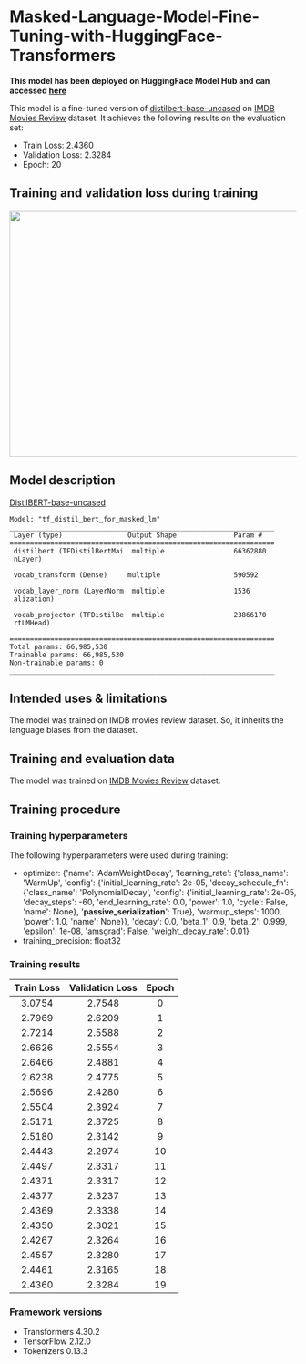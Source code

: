 # Masked-Language-Model-Fine-Tuning-with-HuggingFace-Transformers

**This model has been deployed on HuggingFace Model Hub and can accessed [here](https://huggingface.co/MUmairAB/bert-based-MaskedLM)**

This model is a fine-tuned version of [distilbert-base-uncased](https://huggingface.co/distilbert-base-uncased) on [IMDB Movies Review](https://huggingface.co/datasets/imdb) dataset.
It achieves the following results on the evaluation set:
- Train Loss: 2.4360
- Validation Loss: 2.3284
- Epoch: 20

## Training and validation loss during training

<img src="https://huggingface.co/MUmairAB/bert-based-MaskedLM/resolve/main/Loss%20plot.png" style="height: 432px; width:567px;"/>


## Model description

[DistilBERT-base-uncased](https://huggingface.co/distilbert-base-uncased)
```
Model: "tf_distil_bert_for_masked_lm"
_________________________________________________________________
 Layer (type)                Output Shape              Param #   
=================================================================
 distilbert (TFDistilBertMai  multiple                 66362880  
 nLayer)                                                         
                                                                 
 vocab_transform (Dense)     multiple                  590592    
                                                                 
 vocab_layer_norm (LayerNorm  multiple                 1536      
 alization)                                                      
                                                                 
 vocab_projector (TFDistilBe  multiple                 23866170  
 rtLMHead)                                                       
                                                                 
=================================================================
Total params: 66,985,530
Trainable params: 66,985,530
Non-trainable params: 0
_________________________________________________________________
```

## Intended uses & limitations

The model was trained on IMDB movies review dataset. So, it inherits the language biases from the dataset.

## Training and evaluation data

The model was trained on [IMDB Movies Review](https://huggingface.co/datasets/imdb) dataset.

## Training procedure

### Training hyperparameters

The following hyperparameters were used during training:
- optimizer: {'name': 'AdamWeightDecay', 'learning_rate': {'class_name': 'WarmUp', 'config': {'initial_learning_rate': 2e-05, 'decay_schedule_fn': {'class_name': 'PolynomialDecay', 'config': {'initial_learning_rate': 2e-05, 'decay_steps': -60, 'end_learning_rate': 0.0, 'power': 1.0, 'cycle': False, 'name': None}, '__passive_serialization__': True}, 'warmup_steps': 1000, 'power': 1.0, 'name': None}}, 'decay': 0.0, 'beta_1': 0.9, 'beta_2': 0.999, 'epsilon': 1e-08, 'amsgrad': False, 'weight_decay_rate': 0.01}
- training_precision: float32

### Training results

| Train Loss | Validation Loss | Epoch |
|:----------:|:---------------:|:-----:|
| 3.0754     | 2.7548          | 0     |
| 2.7969     | 2.6209          | 1     |
| 2.7214     | 2.5588          | 2     |
| 2.6626     | 2.5554          | 3     |
| 2.6466     | 2.4881          | 4     |
| 2.6238     | 2.4775          | 5     |
| 2.5696     | 2.4280          | 6     |
| 2.5504     | 2.3924          | 7     |
| 2.5171     | 2.3725          | 8     |
| 2.5180     | 2.3142          | 9     |
| 2.4443     | 2.2974          | 10    |
| 2.4497     | 2.3317          | 11    |
| 2.4371     | 2.3317          | 12    |
| 2.4377     | 2.3237          | 13    |
| 2.4369     | 2.3338          | 14    |
| 2.4350     | 2.3021          | 15    |
| 2.4267     | 2.3264          | 16    |
| 2.4557     | 2.3280          | 17    |
| 2.4461     | 2.3165          | 18    |
| 2.4360     | 2.3284          | 19    |



### Framework versions

- Transformers 4.30.2
- TensorFlow 2.12.0
- Tokenizers 0.13.3
